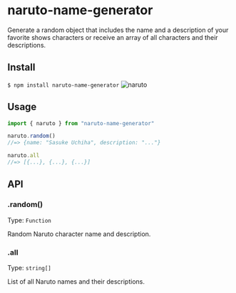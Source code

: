 # naruto-name-generator
Generate a random object that includes the name and a description of your favorite shows characters or receive an array of all characters and their descriptions. 

## Install
```$ npm install naruto-name-generator```
![naruto](https://github.com/tonybatts/naruto-name-generator/blob/main/images/naruto.png?raw=true)
## Usage
```js
import { naruto } from "naruto-name-generator"

naruto.random()
//=> {name: "Sasuke Uchiha", description: "..."}

naruto.all
//=> [{...}, {...}, {...}]
```
## API
### .random()
Type: ```Function```

Random Naruto character name and description.

### .all
Type: ```string[]```

List of all Naruto names and their descriptions.
